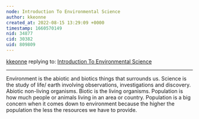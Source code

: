 ```yaml
---
node: Introduction To Environmental Science
author: kkeonne
created_at: 2022-08-15 13:29:09 +0000
timestamp: 1660570149
nid: 34877
cid: 30382
uid: 809809
---
```




[kkeonne](../profile/kkeonne) replying to: [Introduction To Environmental Science](../notes/TheChessGym/08-15-2022/introduction-to-environmental-science)

----
Environment is the abiotic and biotics things that surrounds us. Science is the study of life/ earth involving observations, investigations and discovery. Abiotic non-living organisms. Biotic is the living organisms. Population is how much people or animals living in an area or country. Population is a big concern when it comes down to environment because the higher the population the less the resources we have to provide.  